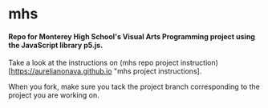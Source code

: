 # mhs
#### Repo for Monterey High School's Visual Arts Programming project using the JavaScript library p5.js.

Take a look at the instructions on (mhs repo project instruction)[https://aurelianonava.github.io "mhs project instructions].

When you fork, make sure you tack the project branch corresponding to the project you are working on.  
